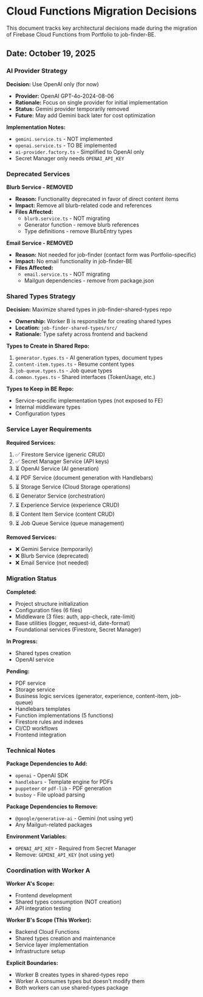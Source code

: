 # Cloud Functions Migration Decisions

This document tracks key architectural decisions made during the migration of Firebase Cloud Functions from Portfolio to job-finder-BE.

## Date: October 19, 2025

### AI Provider Strategy

**Decision:** Use OpenAI only (for now)
- **Provider:** OpenAI GPT-4o-2024-08-06
- **Rationale:** Focus on single provider for initial implementation
- **Status:** Gemini provider temporarily removed
- **Future:** May add Gemini back later for cost optimization

**Implementation Notes:**
- `gemini.service.ts` - NOT implemented
- `openai.service.ts` - TO BE implemented
- `ai-provider.factory.ts` - Simplified to OpenAI only
- Secret Manager only needs `OPENAI_API_KEY`

### Deprecated Services

**Blurb Service - REMOVED**
- **Reason:** Functionality deprecated in favor of direct content items
- **Impact:** Remove all blurb-related code and references
- **Files Affected:**
  - `blurb.service.ts` - NOT migrating
  - Generator function - remove blurb references
  - Type definitions - remove BlurbEntry types

**Email Service - REMOVED**
- **Reason:** Not needed for job-finder (contact form was Portfolio-specific)
- **Impact:** No email functionality in job-finder-BE
- **Files Affected:**
  - `email.service.ts` - NOT migrating
  - Mailgun dependencies - remove from package.json

### Shared Types Strategy

**Decision:** Maximize shared types in job-finder-shared-types repo
- **Ownership:** Worker B is responsible for creating shared types
- **Location:** `job-finder-shared-types/src/`
- **Rationale:** Type safety across frontend and backend

**Types to Create in Shared Repo:**
1. `generator.types.ts` - AI generation types, document types
2. `content-item.types.ts` - Resume content types
3. `job-queue.types.ts` - Job queue types
4. `common.types.ts` - Shared interfaces (TokenUsage, etc.)

**Types to Keep in BE Repo:**
- Service-specific implementation types (not exposed to FE)
- Internal middleware types
- Configuration types

### Service Layer Requirements

**Required Services:**
1. ✅ Firestore Service (generic CRUD)
2. ✅ Secret Manager Service (API keys)
3. ⏳ OpenAI Service (AI generation)
4. ⏳ PDF Service (document generation with Handlebars)
5. ⏳ Storage Service (Cloud Storage operations)
6. ⏳ Generator Service (orchestration)
7. ⏳ Experience Service (experience CRUD)
8. ⏳ Content Item Service (content CRUD)
9. ⏳ Job Queue Service (queue management)

**Removed Services:**
- ❌ Gemini Service (temporarily)
- ❌ Blurb Service (deprecated)
- ❌ Email Service (not needed)

### Migration Status

**Completed:**
- Project structure initialization
- Configuration files (6 files)
- Middleware (3 files: auth, app-check, rate-limit)
- Base utilities (logger, request-id, date-format)
- Foundational services (Firestore, Secret Manager)

**In Progress:**
- Shared types creation
- OpenAI service

**Pending:**
- PDF service
- Storage service
- Business logic services (generator, experience, content-item, job-queue)
- Handlebars templates
- Function implementations (5 functions)
- Firestore rules and indexes
- CI/CD workflows
- Frontend integration

### Technical Notes

**Package Dependencies to Add:**
- `openai` - OpenAI SDK
- `handlebars` - Template engine for PDFs
- `puppeteer` or `pdf-lib` - PDF generation
- `busboy` - File upload parsing

**Package Dependencies to Remove:**
- `@google/generative-ai` - Gemini (not using yet)
- Any Mailgun-related packages

**Environment Variables:**
- `OPENAI_API_KEY` - Required from Secret Manager
- Remove: `GEMINI_API_KEY` (not using yet)

### Coordination with Worker A

**Worker A's Scope:**
- Frontend development
- Shared types consumption (NOT creation)
- API integration testing

**Worker B's Scope (This Worker):**
- Backend Cloud Functions
- Shared types creation and maintenance
- Service layer implementation
- Infrastructure setup

**Explicit Boundaries:**
- Worker B creates types in shared-types repo
- Worker A consumes types but doesn't modify them
- Both workers can use shared-types package
